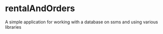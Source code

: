 # rentalAndOrders
A simple application for working with a database on ssms and using various libraries
